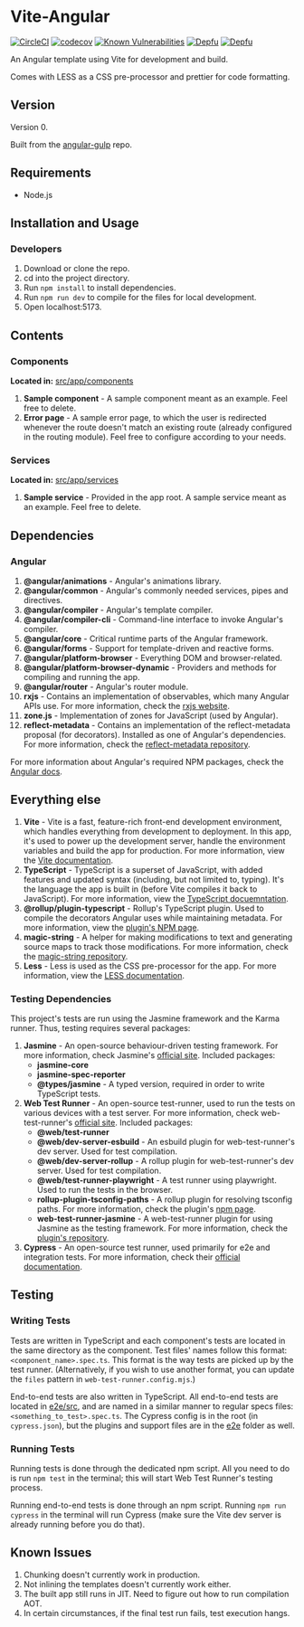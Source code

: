 # Vite-Angular

[![CircleCI](https://circleci.com/gh/shirblc/vite-angular.svg?style=shield)](https://circleci.com/gh/shirblc/vite-angular.svg)
[![codecov](https://codecov.io/gh/shirblc/vite-angular/graph/badge.svg)](https://codecov.io/gh/shirblc/vite-angular)
[![Known Vulnerabilities](https://snyk.io/test/github/shirblc/vite-angular/badge.svg)](https://snyk.io/test/github/shirblc/vite-angular)
[![Depfu](https://badges.depfu.com/badges/e20a0ba27793d4f06dda512f7cec415a/overview.svg)](https://depfu.com/github/shirblc/vite-angular?project_id=40212)
[![Depfu](https://badges.depfu.com/badges/e20a0ba27793d4f06dda512f7cec415a/count.svg)](https://depfu.com/github/shirblc/vite-angular?project_id=40212)

An Angular template using Vite for development and build.

Comes with LESS as a CSS pre-processor and prettier for code formatting.

## Version

Version 0.

Built from the [angular-gulp](https://github.com/shirblc/angular-gulp) repo.

## Requirements

- Node.js

## Installation and Usage

### Developers

1. Download or clone the repo.
2. cd into the project directory.
3. Run `npm install` to install dependencies.
4. Run `npm run dev` to compile for the files for local development.
5. Open localhost:5173.

## Contents

### Components

**Located in:** [src/app/components](./src/app/components)

1. **Sample component** - A sample component meant as an example. Feel free to delete.
2. **Error page** - A sample error page, to which the user is redirected whenever the route doesn't match an existing route (already configured in the routing module). Feel free to configure according to your needs.

### Services

**Located in:** [src/app/services](./src/app/services)

1. **Sample service** - Provided in the app root. A sample service meant as an example. Feel free to delete.

## Dependencies

### Angular

1. **@angular/animations** - Angular's animations library.
2. **@angular/common** - Angular's commonly needed services, pipes and directives.
3. **@angular/compiler** - Angular's template compiler.
4. **@angular/compiler-cli** - Command-line interface to invoke Angular's compiler.
5. **@angular/core** - Critical runtime parts of the Angular framework.
6. **@angular/forms** - Support for template-driven and reactive forms.
7. **@angular/platform-browser** - Everything DOM and browser-related.
8. **@angular/platform-browser-dynamic** - Providers and methods for compiling and running the app.
9. **@angular/router** - Angular's router module.
10. **rxjs** - Contains an implementation of observables, which many Angular APIs use. For more information, check the [rxjs website](https://rxjs.dev).
11. **zone.js** - Implementation of zones for JavaScript (used by Angular).
12. **reflect-metadata** - Contains an implementation of the reflect-metadata proposal (for decorators). Installed as one of Angular's dependencies. For more information, check the [reflect-metadata repository](https://github.com/rbuckton/reflect-metadata).

For more information about Angular's required NPM packages, check the [Angular docs](https://angular.dev/reference/configs/npm-packages).

## Everything else

1. **Vite** - Vite is a fast, feature-rich front-end development environment, which handles everything from development to deployment. In this app, it's used to power up the development server, handle the environment variables and build the app for production. For more information, view the [Vite documentation](https://vitejs.dev/).
2. **TypeScript** - TypeScript is a superset of JavaScript, with added features and updated syntax (including, but not limited to, typing). It's the language the app is built in (before Vite compiles it back to JavaScript). For more information, view the [TypeScript docuemntation](https://www.typescriptlang.org/).
3. **@rollup/plugin-typescript** - Rollup's TypeScript plugin. Used to compile the decorators Angular uses while maintaining metadata. For more information, view the [plugin's NPM page](https://www.npmjs.com/package/@rollup/plugin-typescript).
4. **magic-string** - A helper for making modifications to text and generating source maps to track those modifications. For more information, check the [magic-string repository](https://github.com/rich-harris/magic-string).
5. **Less** - Less is used as the CSS pre-processor for the app. For more information, view the [LESS documentation](https://lesscss.org).

### Testing Dependencies

This project's tests are run using the Jasmine framework and the Karma runner. Thus, testing requires several packages:

1. **Jasmine** - An open-source behaviour-driven testing framework. For more information, check Jasmine's [official site](https://jasmine.github.io). Included packages:
   - **jasmine-core**
   - **jasmine-spec-reporter**
   - **@types/jasmine** - A typed version, required in order to write TypeScript tests.
2. **Web Test Runner** - An open-source test-runner, used to run the tests on various devices with a test server. For more information, check web-test-runner's [official site](https://modern-web.dev/docs/test-runner/overview/). Included packages:
   - **@web/test-runner**
   - **@web/dev-server-esbuild** - An esbuild plugin for web-test-runner's dev server. Used for test compilation.
   - **@web/dev-server-rollup** - A rollup plugin for web-test-runner's dev server. Used for test compilation.
   - **@web/test-runner-playwright** - A test runner using playwright. Used to run the tests in the browser.
   - **rollup-plugin-tsconfig-paths** - A rollup plugin for resolving tsconfig paths. For more information, check the plugin's [npm page](https://www.npmjs.com/package/rollup-plugin-tsconfig-paths).
   - **web-test-runner-jasmine** - A web-test-runner plugin for using Jasmine as the testing framework. For more information, check the [plugin's repository](https://github.com/blueprintui/web-test-runner-jasmine).
3. **Cypress** - An open-source test runner, used primarily for e2e and integration tests. For more information, check their [official documentation](https://docs.cypress.io).

## Testing

### Writing Tests

Tests are written in TypeScript and each component's tests are located in the same directory as the component. Test files' names follow this format: `<component_name>.spec.ts`. This format is the way tests are picked up by the test runner. (Alternatively, if you wish to use another format, you can update the `files` pattern in `web-test-runner.config.mjs`.)

End-to-end tests are also written in TypeScript. All end-to-end tests are located in [e2e/src](./e2e/src), and are named in a similar manner to regular specs files: `<something_to_test>.spec.ts`. The Cypress config is in the root (in `cypress.json`), but the plugins and support files are in the [e2e](./e2e) folder as well.

### Running Tests

Running tests is done through the dedicated npm script. All you need to do is run `npm test` in the terminal; this will start Web Test Runner's testing process.

Running end-to-end tests is done through an npm script. Running `npm run cypress` in the terminal will run Cypress (make sure the Vite dev server is already running before you do that).

## Known Issues

1. Chunking doesn't currently work in production.
2. Not inlining the templates doesn't currently work either.
3. The built app still runs in JIT. Need to figure out how to run compilation AOT.
4. In certain circumstances, if the final test run fails, test execution hangs.
